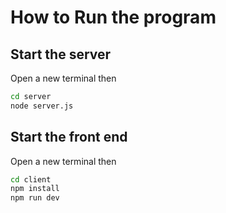 # How to Run the program 

## Start the server 

Open a new terminal then

```bash
cd server
node server.js
```

## Start the front end 

Open a new terminal then

```bash 
cd client
npm install
npm run dev
```